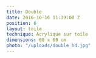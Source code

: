 ```yaml
---
title: Double
date: 2016-10-16 11:39:00 Z
position: 6
layout: toile
technique: Acrylique sur toile
dimensions: 60 x 60 cm
photo: "/uploads/double_hd.jpg"
---
```


